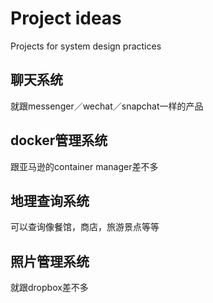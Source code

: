 # Project ideas
Projects for system design practices

## 聊天系统
就跟messenger／wechat／snapchat一样的产品
## docker管理系统
跟亚马逊的container manager差不多
## 地理查询系统
可以查询像餐馆，商店，旅游景点等等
## 照片管理系统
就跟dropbox差不多
